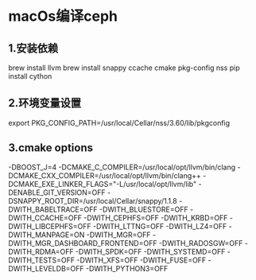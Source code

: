 # macOs编译ceph

## 1.安装依赖
brew install llvm
brew install snappy ccache cmake pkg-config nss
pip install cython

## 2.环境变量设置
export PKG_CONFIG_PATH=/usr/local/Cellar/nss/3.60/lib/pkgconfig

## 3.cmake options
-DBOOST_J=4
-DCMAKE_C_COMPILER=/usr/local/opt/llvm/bin/clang
-DCMAKE_CXX_COMPILER=/usr/local/opt/llvm/bin/clang++
-DCMAKE_EXE_LINKER_FLAGS="-L/usr/local/opt/llvm/lib"
-DENABLE_GIT_VERSION=OFF
-DSNAPPY_ROOT_DIR=/usr/local/Cellar/snappy/1.1.8
-DWITH_BABELTRACE=OFF
-DWITH_BLUESTORE=OFF
-DWITH_CCACHE=OFF
-DWITH_CEPHFS=OFF
-DWITH_KRBD=OFF
-DWITH_LIBCEPHFS=OFF
-DWITH_LTTNG=OFF
-DWITH_LZ4=OFF
-DWITH_MANPAGE=ON
-DWITH_MGR=OFF
-DWITH_MGR_DASHBOARD_FRONTEND=OFF
-DWITH_RADOSGW=OFF
-DWITH_RDMA=OFF
-DWITH_SPDK=OFF
-DWITH_SYSTEMD=OFF
-DWITH_TESTS=OFF
-DWITH_XFS=OFF
-DWITH_FUSE=OFF
-DWITH_LEVELDB=OFF
-DWITH_PYTHON3=OFF
